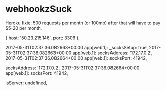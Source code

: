 # webhookzSuck

Heroku fixie: 500 requests per month (or 100mb) after that will have to pay $5-20 per month.


{ host: '50.23.215.146', port: 3306 },

2017-05-31T02:37:36.082663+00:00 app[web.1]:   _socksSetup: true,
2017-05-31T02:37:36.082663+00:00 app[web.1]:   socksAddress: '172.17.0.2',
2017-05-31T02:37:36.082664+00:00 app[web.1]:   socksPort: 41942,


socksAddress: '172.17.0.2',
2017-05-31T02:37:36.082664+00:00 app[web.1]:   socksPort: 41942,

isServer: undefined,
